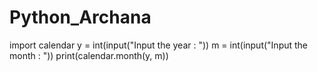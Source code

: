 # Python_Archana
import calendar
y = int(input("Input the year : "))
m = int(input("Input the month : "))
print(calendar.month(y, m))
